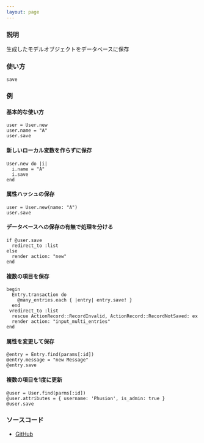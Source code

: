 ```yaml
---
layout: page
---
```

### 説明
生成したモデルオブジェクトをデータベースに保存

### 使い方
    save

### 例
#### 基本的な使い方
    user = User.new
    user.name = "A"
    user.save

#### 新しいローカル変数を作らずに保存
    User.new do |i|
      i.name = "A"
      i.save
    end

#### 属性ハッシュの保存
    user = User.new(name: "A")
    user.save

#### データベースへの保存の有無で処理を分ける
    if @user.save
      redirect_to :list
    else
      render action: "new"
    end

#### 複数の項目を保存
    begin
      Entry.transaction do
        @many_entries.each { |entry| entry.save! }
      end
     vredirect_to :list
      rescue ActionRecord::RecordInvalid, ActionRecord::RecordNotSaved: ex
      render action: "input_multi_entries"
    end

#### 属性を変更して保存
    @entry = Entry.find(params[:id])
    @entry.message = "new Message"
    @entry.save

#### 複数の項目を1度に更新
    @user = User.find(parms[:id])
    @user.attributes = { username: 'Phusion', is_admin: true }
    @user.save

### ソースコード
* [GitHub](https://github.com/rails/rails/blob/f33d52c95217212cbacc8d5e44b5a8e3cdc6f5b3/activerecord/lib/active_record/persistence.rb#L469)